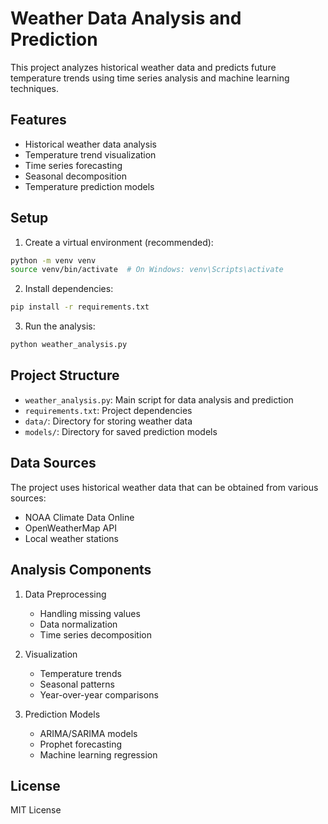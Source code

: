 # Weather Data Analysis and Prediction

This project analyzes historical weather data and predicts future temperature trends using time series analysis and machine learning techniques.

## Features

- Historical weather data analysis
- Temperature trend visualization
- Time series forecasting
- Seasonal decomposition
- Temperature prediction models

## Setup

1. Create a virtual environment (recommended):
```bash
python -m venv venv
source venv/bin/activate  # On Windows: venv\Scripts\activate
```

2. Install dependencies:
```bash
pip install -r requirements.txt
```

3. Run the analysis:
```bash
python weather_analysis.py
```

## Project Structure

- `weather_analysis.py`: Main script for data analysis and prediction
- `requirements.txt`: Project dependencies
- `data/`: Directory for storing weather data
- `models/`: Directory for saved prediction models

## Data Sources

The project uses historical weather data that can be obtained from various sources:
- NOAA Climate Data Online
- OpenWeatherMap API
- Local weather stations

## Analysis Components

1. Data Preprocessing
   - Handling missing values
   - Data normalization
   - Time series decomposition

2. Visualization
   - Temperature trends
   - Seasonal patterns
   - Year-over-year comparisons

3. Prediction Models
   - ARIMA/SARIMA models
   - Prophet forecasting
   - Machine learning regression

## License

MIT License 